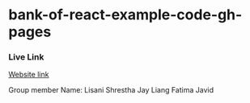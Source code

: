 # bank-of-react-example-code-gh-pages

### Live Link 
[Website link](https://lisanishrestha.github.io/my-react-app/)

Group member Name: 
    Lisani Shrestha 
    Jay Liang 
    Fatima Javid 



